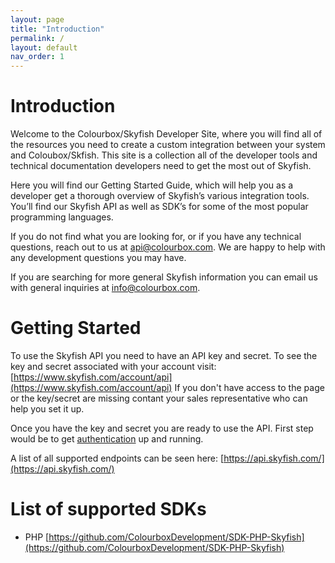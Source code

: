 ```yaml
---
layout: page
title: "Introduction"
permalink: /
layout: default
nav_order: 1
---
```


# Introduction

Welcome to the Colourbox/Skyfish Developer Site, where you will find all of the resources you need to create a custom integration between your system and Coloubox/Skfish. This site is a collection all of the developer tools and technical documentation developers need to get the most out of Skyfish.

Here you will find our Getting Started Guide, which will help you as a developer get a thorough overview of Skyfish’s various integration tools. You’ll find our Skyfish API as well as SDK’s for some of the most popular programming languages.

If you do not find what you are looking for, or if you have any technical questions, reach out to us at api@colourbox.com. We are happy to help with any development questions you may have.

If you are searching for more general Skyfish information you can email us with general inquiries at info@colourbox.com.

# Getting Started
To use the Skyfish API you need to have an API key and secret. To see the key and secret associated with your account visit: [https://www.skyfish.com/account/api](https://www.skyfish.com/account/api)
If you don't have access to the page or the key/secret are  missing contant your sales representative who can help you set it up. 

Once you have the key and secret you are ready to use the API. First step would be to get [authentication](/authentication) up and running.

A list of all supported endpoints can be seen here: [https://api.skyfish.com/](https://api.skyfish.com/)

# List of supported SDKs
- PHP [https://github.com/ColourboxDevelopment/SDK-PHP-Skyfish](https://github.com/ColourboxDevelopment/SDK-PHP-Skyfish)

